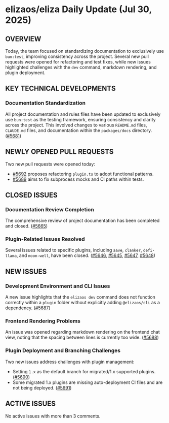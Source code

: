 # elizaos/eliza Daily Update (Jul 30, 2025)

## OVERVIEW
Today, the team focused on standardizing documentation to exclusively use `bun:test`, improving consistency across the project. Several new pull requests were opened for refactoring and test fixes, while new issues highlighted challenges with the `dev` command, markdown rendering, and plugin deployment.

## KEY TECHNICAL DEVELOPMENTS

### Documentation Standardization
All project documentation and rules files have been updated to exclusively use `bun:test` as the testing framework, ensuring consistency and clarity across the project. This involved changes to various `README.md` files, `CLAUDE.md` files, and documentation within the `packages/docs` directory. ([#5681](https://github.com/elizaos/eliza/pull/5681))

## NEWLY OPENED PULL REQUESTS
Two new pull requests were opened today:
- [#5692](https://github.com/elizaos/eliza/pull/5692) proposes refactoring `plugin.ts` to adopt functional patterns.
- [#5689](https://github.com/elizaos/eliza/pull/5689) aims to fix subprocess mocks and CI paths within tests.

## CLOSED ISSUES

### Documentation Review Completion
The comprehensive review of project documentation has been completed and closed. ([#5665](https://github.com/elizaos/eliza/issues/5665))

### Plugin-Related Issues Resolved
Several issues related to specific plugins, including `aave`, `clanker`, `defi-llama`, and `moon-well`, have been closed. ([#5646](https://github.com/elizaos/eliza/issues/5646), [#5645](https://github.com/elizaos/eliza/issues/5645), [#5647](https://github.com/elizaos/eliza/issues/5647), [#5648](https://github.com/elizaos/eliza/issues/5648))

## NEW ISSUES

### Development Environment and CLI Issues
A new issue highlights that the `elizaos dev` command does not function correctly within a `plugin` folder without explicitly adding `@elizaos/cli` as a dependency. ([#5687](https://github.com/elizaos/eliza/issues/5687))

### Frontend Rendering Problems
An issue was opened regarding markdown rendering on the frontend chat view, noting that the spacing between lines is currently too wide. ([#5688](https://github.com/elizaos/eliza/issues/5688))

### Plugin Deployment and Branching Challenges
Two new issues address challenges with plugin management:
- Setting `1.x` as the default branch for migrated/1.x supported plugins. ([#5690](https://github.com/elizaos/eliza/issues/5690))
- Some migrated 1.x plugins are missing auto-deployment CI files and are not being deployed. ([#5691](https://github.com/elizaos/eliza/issues/5691))

## ACTIVE ISSUES
No active issues with more than 3 comments.